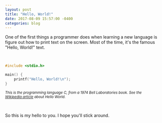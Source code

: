 ```yaml
---
layout: post
title: "Hello, World!"
date: 2017-08-09 15:57:00 -0400
categories: blog
---
```

One of the first things a programmer does when learning a new language is figure out how to print text on the screen. Most of the time, it's the famous "Hello, World!" text.

&nbsp;

```c
#include <stdio.h>

main() {
	printf("Hello, World!\n");
}
```
<small>*This is the programming language C, from a 1974 Bell Laboratories book. See the [Wikipedia article](https://en.wikipedia.org/wiki/%22Hello,_World!%22_program) about Hello World.*</small>

&nbsp;

So this is my hello to you. I hope you'll stick around.
